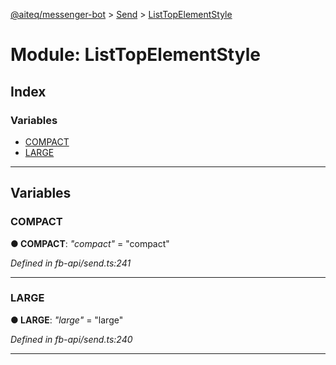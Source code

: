 [@aiteq/messenger-bot](../README.md) > [Send](../modules/send.md) > [ListTopElementStyle](../modules/send.listtopelementstyle.md)



# Module: ListTopElementStyle

## Index

### Variables

* [COMPACT](send.listtopelementstyle.md#compact)
* [LARGE](send.listtopelementstyle.md#large)



---
## Variables
<a id="compact"></a>

###  COMPACT

**●  COMPACT**:  *"compact"*  = "compact"

*Defined in fb-api/send.ts:241*





___

<a id="large"></a>

###  LARGE

**●  LARGE**:  *"large"*  = "large"

*Defined in fb-api/send.ts:240*





___



